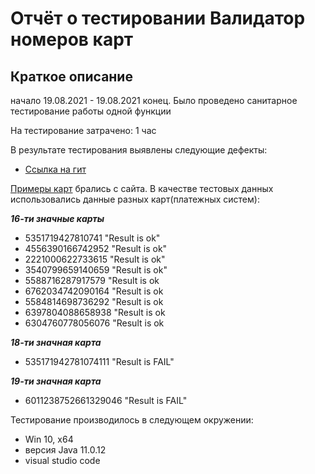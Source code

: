# Отчёт о тестировании Валидатор номеров карт

## Краткое описание

начало 19.08.2021 - 19.08.2021 конец.
Было проведено cанитарное тестирование работы одной функции

На тестирование затрачено: 1 час

В результате тестирования выявлены следующие дефекты:
* [Ссылка на гит](https://github.com/Nef1lim23/java1/issues/1#issue-975709125)


[Примеры карт](https://www.freeformatter.com/credit-card-number-generator-validator.html) брались с сайта.
В качестве тестовых данных использовались данные разных карт(платежных систем):

***16-ти значные карты***
* 5351719427810741  "Result is ok"
* 4556390166742952  "Result is ok"
* 2221000622733615  "Result is ok"
* 3540799659140659  "Result is ok"
* 5588716287917579  "Result is ok
* 6762034742090164  "Result is ok
* 5584814698736292  "Result is ok
* 6397804088658938  "Result is ok
* 6304760778056076  "Result is ok

***18-ти значная карта***
* 535171942781074111 "Result is FAIL"

***19-ти значная карта***

* 6011238752661329046 "Result is FAIL"

Тестирование производилось в следующем окружении:
*  Win 10, x64
* версия Java 11.0.12
* visual studio code